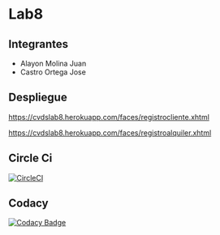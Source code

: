 # Lab8
## Integrantes
* Alayon Molina Juan
* Castro Ortega Jose

## Despliegue
https://cvdslab8.herokuapp.com/faces/registrocliente.xhtml


https://cvdslab8.herokuapp.com/faces/registroalquiler.xhtml

## Circle Ci
[![CircleCI](https://circleci.com/gh/circleci/circleci-docs.svg?style=svg)](https://app.circleci.com/pipelines/github/Jose1102/Lab8)

## Codacy
[![Codacy Badge](https://api.codacy.com/project/badge/Grade/9106912acf4e42f38eef7f27eb0c8522)](https://app.codacy.com/gh/Jose1102/Lab8/dashboard?utm_source=github.com&amp;utm_medium=referral&amp;utm_content=Jose1102/Lab8&amp;utm_campaign=Badge_Grade)
